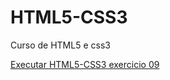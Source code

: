 # HTML5-CSS3
 Curso de HTML5 e css3

<a href="https://hugomutti.github.io/HTML5-CSS3/HTML/exercicio09">Executar HTML5-CSS3 exercicio 09<a>
